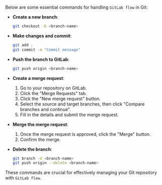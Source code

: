 Below are some essential commands for handling `GitLab flow` in Git:

- **Create a new branch**:
    ```sh
    git checkout -b <branch-name>
    ```

- **Make changes and commit**:
    ```sh
    git add .
    git commit -m "Commit message"
    ```

- **Push the branch to GitLab**:
    ```sh
    git push origin <branch-name>
    ```

- **Create a merge request**:
    1. Go to your repository on GitLab.
    2. Click the "Merge Requests" tab.
    3. Click the "New merge request" button.
    4. Select the source and target branches, then click "Compare branches and continue".
    5. Fill in the details and submit the merge request.

- **Merge the merge request**:
    1. Once the merge request is approved, click the "Merge" button.
    2. Confirm the merge.

- **Delete the branch**:
    ```sh
    git branch -d <branch-name>
    git push origin --delete <branch-name>
    ```

These commands are crucial for effectively managing your Git repository with `GitLab flow`.
